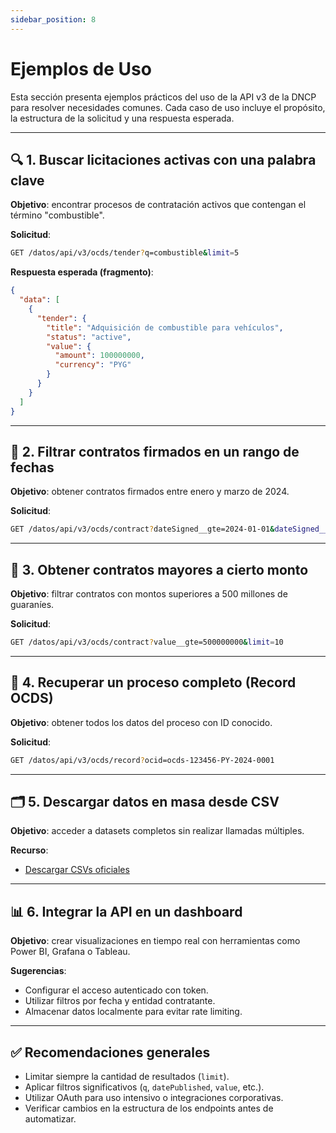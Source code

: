 ```yaml
---
sidebar_position: 8
---
```


# Ejemplos de Uso

Esta sección presenta ejemplos prácticos del uso de la API v3 de la DNCP para resolver necesidades comunes. Cada caso de uso incluye el propósito, la estructura de la solicitud y una respuesta esperada.

---

## 🔍 1. Buscar licitaciones activas con una palabra clave

**Objetivo**: encontrar procesos de contratación activos que contengan el término "combustible".

**Solicitud**:
```bash
GET /datos/api/v3/ocds/tender?q=combustible&limit=5
```

**Respuesta esperada (fragmento)**:
```json
{
  "data": [
    {
      "tender": {
        "title": "Adquisición de combustible para vehículos",
        "status": "active",
        "value": {
          "amount": 100000000,
          "currency": "PYG"
        }
      }
    }
  ]
}
```

---

## 📅 2. Filtrar contratos firmados en un rango de fechas

**Objetivo**: obtener contratos firmados entre enero y marzo de 2024.

**Solicitud**:
```bash
GET /datos/api/v3/ocds/contract?dateSigned__gte=2024-01-01&dateSigned__lte=2024-03-31&limit=10
```

---

## 💸 3. Obtener contratos mayores a cierto monto

**Objetivo**: filtrar contratos con montos superiores a 500 millones de guaraníes.

**Solicitud**:
```bash
GET /datos/api/v3/ocds/contract?value__gte=500000000&limit=10
```

---

## 🧾 4. Recuperar un proceso completo (Record OCDS)

**Objetivo**: obtener todos los datos del proceso con ID conocido.

**Solicitud**:
```bash
GET /datos/api/v3/ocds/record?ocid=ocds-123456-PY-2024-0001
```

---

## 🗂️ 5. Descargar datos en masa desde CSV

**Objetivo**: acceder a datasets completos sin realizar llamadas múltiples.

**Recurso**:
- [Descargar CSVs oficiales](https://www.contrataciones.gov.py/datos/api/v3/doc/)

---

## 📊 6. Integrar la API en un dashboard

**Objetivo**: crear visualizaciones en tiempo real con herramientas como Power BI, Grafana o Tableau.

**Sugerencias**:
- Configurar el acceso autenticado con token.
- Utilizar filtros por fecha y entidad contratante.
- Almacenar datos localmente para evitar rate limiting.

---

## ✅ Recomendaciones generales

- Limitar siempre la cantidad de resultados (`limit`).
- Aplicar filtros significativos (`q`, `datePublished`, `value`, etc.).
- Utilizar OAuth para uso intensivo o integraciones corporativas.
- Verificar cambios en la estructura de los endpoints antes de automatizar.

